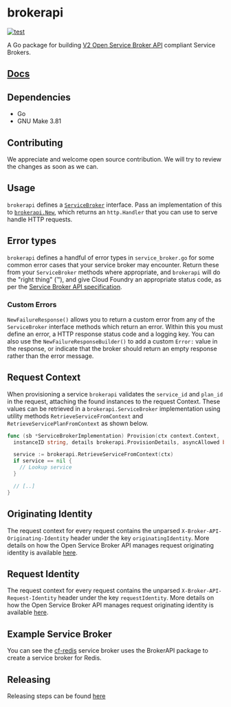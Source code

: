 # brokerapi

[![test](https://github.com/cloudfoundry/brokerapi/actions/workflows/run-tests.yml/badge.svg?branch=main)](https://github.com/cloudfoundry/brokerapi/actions/workflows/run-tests.yml?query=branch%3Amain)

A Go package for building [V2 Open Service Broker API](https://github.com/openservicebrokerapi/servicebroker/) compliant Service Brokers.

## [Docs](https://godoc.org/code.cloudfoundry.org/brokerapi/v13)

## Dependencies

- Go
- GNU Make 3.81

## Contributing	

We appreciate and welcome open source contribution. We will try to review the changes as soon as we can.	

## Usage

`brokerapi` defines a
[`ServiceBroker`](https://godoc.org/code.cloudfoundry.org/brokerapi/v13/domain#ServiceBroker/domain#ServiceBroker)
interface. Pass an implementation of this to
[`brokerapi.New`](https://godoc.org/code.cloudfoundry.org/brokerapi/v13#New),
which returns an `http.Handler` that you can use to serve handle HTTP requests.

## Error types

`brokerapi` defines a handful of error types in `service_broker.go` for some
common error cases that your service broker may encounter. Return these from
your `ServiceBroker` methods where appropriate, and `brokerapi` will do the
"right thing" (™), and give Cloud Foundry an appropriate status code, as per
the [Service Broker API
specification](https://docs.cloudfoundry.org/services/api.html).

### Custom Errors

`NewFailureResponse()` allows you to return a custom error from any of the
`ServiceBroker` interface methods which return an error. Within this you must
define an error, a HTTP response status code and a logging key. You can also
use the `NewFailureResponseBuilder()` to add a custom `Error:` value in the
response, or indicate that the broker should return an empty response rather
than the error message.

## Request Context

When provisioning a service `brokerapi` validates the `service_id` and `plan_id`
in the request, attaching the found instances to the request Context. These
values can be retrieved in a `brokerapi.ServiceBroker` implementation using 
utility methods `RetrieveServiceFromContext` and `RetrieveServicePlanFromContext`
as shown below.

```go
func (sb *ServiceBrokerImplementation) Provision(ctx context.Context,
  instanceID string, details brokerapi.ProvisionDetails, asyncAllowed bool) {

  service := brokerapi.RetrieveServiceFromContext(ctx)
  if service == nil {
    // Lookup service
  }

  // [..]
}
```

## Originating Identity

The request context for every request contains the unparsed
`X-Broker-API-Originating-Identity` header under the key
`originatingIdentity`.  More details on how the Open Service Broker API
manages request originating identity is available
[here](https://github.com/openservicebrokerapi/servicebroker/blob/master/spec.md#originating-identity).

## Request Identity

The request context for every request contains the unparsed
`X-Broker-API-Request-Identity` header under the key
`requestIdentity`.  More details on how the Open Service Broker API
manages request originating identity is available
[here](https://github.com/openservicebrokerapi/servicebroker/blob/master/spec.md#request-identity).

## Example Service Broker

You can see the
[cf-redis](https://github.com/pivotal-cf/cf-redis-broker/blob/2f0e9a8ebb1012a9be74bbef2d411b0b3b60352f/broker/broker.go)
service broker uses the BrokerAPI package to create a service broker for Redis.

## Releasing

Releasing steps can be found [here](https://github.com/cloudfoundry/brokerapi/wiki/Releasing-new-BrokerAPI-major-version)


